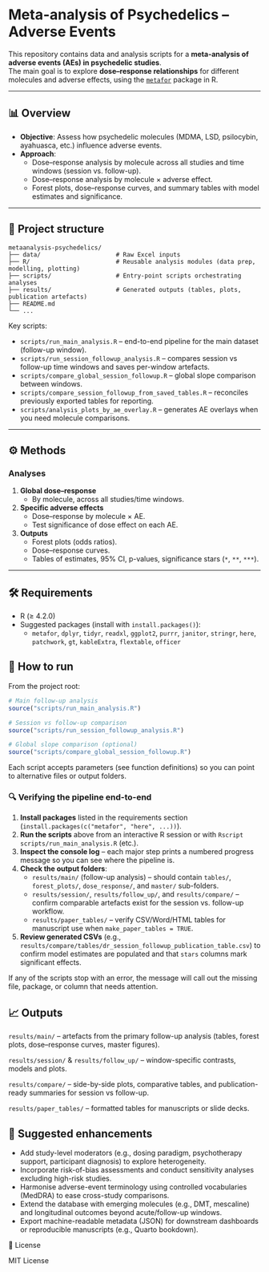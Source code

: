 # Meta-analysis of Psychedelics – Adverse Events  

This repository contains data and analysis scripts for a **meta-analysis of adverse events (AEs) in psychedelic studies**.  
The main goal is to explore **dose–response relationships** for different molecules and adverse effects, using the [`metafor`](https://cran.r-project.org/package=metafor) package in R.  

---

## 📊 Overview  
- **Objective**: Assess how psychedelic molecules (MDMA, LSD, psilocybin, ayahuasca, etc.) influence adverse events.  
- **Approach**:  
  - Dose–response analysis by molecule across all studies and time windows (session vs. follow-up).  
  - Dose–response analysis by molecule × adverse effect.  
  - Forest plots, dose–response curves, and summary tables with model estimates and significance.  

---

## 📂 Project structure

```
metaanalysis-psychedelics/
├── data/                     # Raw Excel inputs
├── R/                        # Reusable analysis modules (data prep, modelling, plotting)
├── scripts/                  # Entry-point scripts orchestrating analyses
├── results/                  # Generated outputs (tables, plots, publication artefacts)
├── README.md
└── ...
```

Key scripts:

- `scripts/run_main_analysis.R` – end-to-end pipeline for the main dataset (follow-up window).
- `scripts/run_session_followup_analysis.R` – compares session vs follow-up time windows and saves per-window artefacts.
- `scripts/compare_global_session_followup.R` – global slope comparison between windows.
- `scripts/compare_session_followup_from_saved_tables.R` – reconciles previously exported tables for reporting.
- `scripts/analysis_plots_by_ae_overlay.R` – generates AE overlays when you need molecule comparisons.


---

## ⚙️ Methods  

### Analyses  
1. **Global dose–response**  
   - By molecule, across all studies/time windows.  
2. **Specific adverse effects**  
   - Dose–response by molecule × AE.  
   - Test significance of dose effect on each AE.  
3. **Outputs**  
   - Forest plots (odds ratios).  
   - Dose–response curves.  
   - Tables of estimates, 95% CI, p-values, significance stars (`*`, `**`, `***`).  

---

## 🛠️ Requirements

- R (≥ 4.2.0)
- Suggested packages (install with `install.packages()`):
  - `metafor`, `dplyr`, `tidyr`, `readxl`, `ggplot2`, `purrr`, `janitor`, `stringr`, `here`,
    `patchwork`, `gt`, `kableExtra`, `flextable`, `officer`

## 🚀 How to run

From the project root:

```r
# Main follow-up analysis
source("scripts/run_main_analysis.R")

# Session vs follow-up comparison
source("scripts/run_session_followup_analysis.R")

# Global slope comparison (optional)
source("scripts/compare_global_session_followup.R")
```

Each script accepts parameters (see function definitions) so you can point to alternative files or output folders.

### 🔍 Verifying the pipeline end-to-end

1. **Install packages** listed in the requirements section (`install.packages(c("metafor", "here", ...))`).
2. **Run the scripts** above from an interactive R session or with `Rscript scripts/run_main_analysis.R` (etc.).
3. **Inspect the console log** – each major step prints a numbered progress message so you can see where the pipeline is.
4. **Check the output folders**:
   - `results/main/` (follow-up analysis) – should contain `tables/`, `forest_plots/`, `dose_response/`, and `master/` sub-folders.
   - `results/session/`, `results/follow_up/`, and `results/compare/` – confirm comparable artefacts exist for the session vs. follow-up workflow.
   - `results/paper_tables/` – verify CSV/Word/HTML tables for manuscript use when `make_paper_tables = TRUE`.
5. **Review generated CSVs** (e.g., `results/compare/tables/dr_session_followup_publication_table.csv`) to confirm model estimates are populated and that `stars` columns mark significant effects.

If any of the scripts stop with an error, the message will call out the missing file, package, or column that needs attention.

## 📈 Outputs

`results/main/` – artefacts from the primary follow-up analysis (tables, forest plots, dose–response curves, master figures).

`results/session/` & `results/follow_up/` – window-specific contrasts, models and plots.

`results/compare/` – side-by-side plots, comparative tables, and publication-ready summaries for session vs follow-up.

`results/paper_tables/` – formatted tables for manuscripts or slide decks.

## 🔮 Suggested enhancements

- Add study-level moderators (e.g., dosing paradigm, psychotherapy support, participant diagnosis) to explore heterogeneity.
- Incorporate risk-of-bias assessments and conduct sensitivity analyses excluding high-risk studies.
- Harmonise adverse-event terminology using controlled vocabularies (MedDRA) to ease cross-study comparisons.
- Extend the database with emerging molecules (e.g., DMT, mescaline) and longitudinal outcomes beyond acute/follow-up windows.
- Export machine-readable metadata (JSON) for downstream dashboards or reproducible manuscripts (e.g., Quarto bookdown).

📄 License

MIT License
